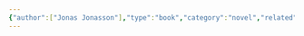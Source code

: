 ```yaml
---
{"author":["Jonas Jonasson"],"type":"book","category":"novel","related":null,"word-count":null,"dg-publish":true,"dg-hide":true,"tags":null,"deck":null,"anki tags":null,"title":"Ông trăm tuổi bốc hơi qua cửa sổ","permalink":"/2-reading/books/ong-tram-tuoi-boc-hoi-qua-cua-so/","hide":true,"dgPassFrontmatter":true}
---
```


